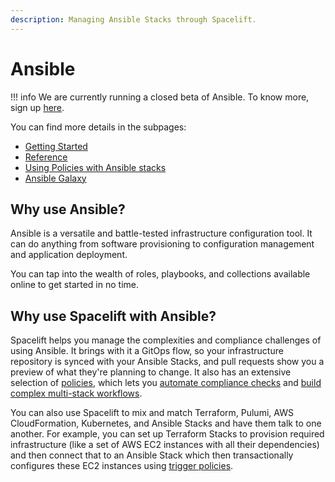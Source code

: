```yaml
---
description: Managing Ansible Stacks through Spacelift.
---
```


# Ansible

!!! info
    We are currently running a closed beta of Ansible. To know more, sign up [here](https://spacelift.io/ansible-beta).

You can find more details in the subpages:

- [Getting Started](getting-started.md)
- [Reference](reference.md)
- [Using Policies with Ansible stacks](policies.md)
- [Ansible Galaxy](ansible-galaxy.md)

## Why use Ansible?

Ansible is a versatile and battle-tested infrastructure configuration tool. It can do anything from software provisioning to configuration management and application deployment.

You can tap into the wealth of roles, playbooks, and collections available online to get started in no time.

## Why use Spacelift with Ansible?

Spacelift helps you manage the complexities and compliance challenges of using Ansible. It brings with it a GitOps flow, so your infrastructure repository is synced with your Ansible Stacks, and pull requests show you a preview of what they're planning to change. It also has an extensive selection of [policies](../../concepts/policy/README.md), which lets you [automate compliance checks](../../concepts/policy/terraform-plan-policy.md) and [build complex multi-stack workflows](../../concepts/policy/trigger-policy.md).

You can also use Spacelift to mix and match Terraform, Pulumi, AWS CloudFormation, Kubernetes, and Ansible Stacks and have them talk to one another. For example, you can set up Terraform Stacks to provision required infrastructure (like a set of AWS EC2 instances with all their dependencies) and then connect that to an Ansible Stack which then transactionally configures these EC2 instances using [trigger policies](../../concepts/policy/trigger-policy.md).
